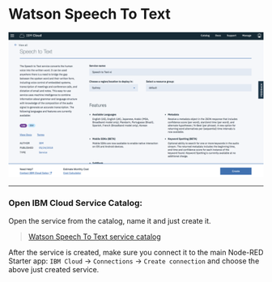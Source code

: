 # Watson Speech To Text

![](../img/speech-to-text-catalog.png)

<hr>

### Open IBM Cloud Service Catalog:

Open the service from the catalog, name it and just create it.


> [Watson Speech To Text service catalog](https://console.bluemix.net/catalog/services/speech-to-text)


After the service is created, make sure you connect it to the main Node-RED Starter app: `IBM Cloud` -> `Connections` -> `Create connection` and choose the above just created service.
